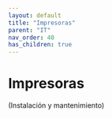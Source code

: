 ```yaml
---
layout: default
title: "Impresoras"
parent: "IT"
nav_order: 40
has_children: true
---
```


# Impresoras
(Instalación y mantenimiento)
